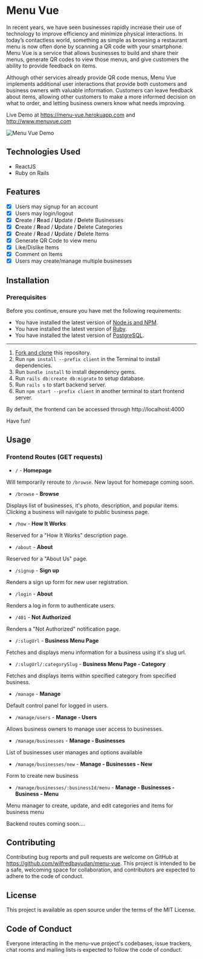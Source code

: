 # Menu Vue

In recent years, we have seen businesses rapidly increase their use of technology to improve efficiency and minimize physical interactions. In today’s contactless world, something as simple as browsing a restaurant menu is now often done by scanning a QR code with your smartphone. Menu Vue is a service that allows businesses to build and share their menus, generate QR codes to view those menus, and give customers the ability to provide feedback on items.

Although other services already provide QR code menus, Menu Vue implements additional user interactions that provide both customers and business owners with valuable information. Customers can leave feedback about items, allowing other customers to make a more informed decision on what to order, and letting business owners know what needs improving.

Live Demo at https://menu-vue.herokuapp.com and http://www.menuvue.com

![Menu Vue Demo](preview.gif)

## Technologies Used
* ReactJS
* Ruby on Rails

## Features
- [x] Users may signup for an account
- [x] Users may login/logout
- [x] **C**reate / **R**ead / **U**pdate / **D**elete Businesses
- [x] **C**reate / **R**ead / **U**pdate / **D**elete Categories
- [x]  **C**reate / **R**ead / **U**pdate / **D**elete Items
- [x] Generate QR Code to view menu
- [x] Like/Dislike Items
- [x] Comment on Items
- [x] Users may create/manage multiple businesses

## Installation
### Prerequisites
Before you continue, ensure you have met the following requirements:
* You have installed the latest version of [Node.js and NPM](https://docs.npmjs.com/downloading-and-installing-node-js-and-npm).
* You have installed the latest version of [Ruby](https://www.ruby-lang.org/en/documentation/installation/).
* You have installed the latest version of [PostgreSQL](https://www.postgresql.org).
---
1. [Fork and clone](https://github.com/wilfredbayudan/menu-vue/fork) this repository.
2. Run `npm install --prefix client` in the Terminal to install dependencies.
3. Run `bundle install` to install dependency gems.
4. Run `rails db:create db:migrate` to setup database.
5. Run `rails s` to start backend server.
6. Run `npm start --prefix client` in another terminal to start frontend server.

By default, the frontend can be accessed through http://localhost:4000

Have fun!

## Usage

### Frontend Routes (GET requests)
* `/` - **Homepage**

Will temporarily reroute to `/browse`. New layout for homepage coming soon.

* `/browse` - **Browse**

Displays list of businesses, it's photo, description, and popular items. Clicking a business will navigate to public business page.

* `/how` - **How It Works**

Reserved for a "How It Works" description page.

* `/about` - **About**

Reserved for a "About Us" page.

* `/signup` - **Sign up**

Renders a sign up form for new user registration.

* `/login` - **About**

Renders a log in form to authenticate users.

* `/401` - **Not Authorized**

Renders a "Not Authorized" notification page.

* `/:slugUrl` - **Business Menu Page**

Fetches and displays menu information for a business using it's slug url.

* `/:slugUrl/:categorySlug` - **Business Menu Page - Category**

Fetches and displays items within specified category from specified business.

* `/manage` - **Manage**

Default control panel for logged in users.

* `/manage/users` - **Manage - Users**

Allows business owners to manage user access to businesses.

* `/manage/businesses` - **Manage - Businesses**

List of businesses user manages and options available

* `/manage/businesses/new` - **Manage - Businesses - New**

Form to create new business

* `/manage/businesses/:businessId/menu` - **Manage - Businesses - Business - Menu**

Menu manager to create, update, and edit categories and items for business menu

Backend routes coming soon....

## Contributing

Contributing bug reports and pull requests are welcome on GitHub at https://github.com/wilfredbayudan/menu-vue. This project is intended to be a safe, welcoming space for collaboration, and contributors are expected to adhere to the code of conduct.

## License

This project is available as open source under the terms of the MIT License.

## Code of Conduct

Everyone interacting in the menu-vue project's codebases, issue trackers, chat rooms and mailing lists is expected to follow the code of conduct.